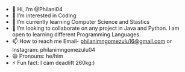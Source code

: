 - 👋 Hi, I’m @Philani04
- 👀 I’m interested in Coding
- 🌱 I’m currently learning Computer Science and Stastics
- 💞️ I’m looking to collaborate on any project in Java and Python. I am open to learning different Programming Languages.
- 📫 How to reach me Email- philanimngomezulu16@gmail.com or Instagram: philanimngomezulu04
- 😄 Pronouns: he/him
- ⚡ Fun fact: I cam deadlift 260kg:)

<!---
Philani04/Philani04 is a ✨ special ✨ repository because its `README.md` (this file) appears on your GitHub profile.
You can click the Preview link to take a look at your changes.
--->
